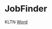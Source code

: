 # JobFinder
KLTN
[Word]([https://thanglongedu-my.sharepoint.com/:w:/g/personal/a38520_thanglong_edu_vn/EWK-tpPID-xFiCa0o1JkbnABlVMLHoD6EbAQCxd2M6G62w?e=aVutj9](https://thanglongedu-my.sharepoint.com/:w:/g/personal/a38520_thanglong_edu_vn/EcAJVdxh9cRKjuI2aNRqHtQBHIHQLri2q1ydfLAaNJzL1Q?e=2a702N)https://thanglongedu-my.sharepoint.com/:w:/g/personal/a38520_thanglong_edu_vn/EcAJVdxh9cRKjuI2aNRqHtQBHIHQLri2q1ydfLAaNJzL1Q?e=2a702N)
